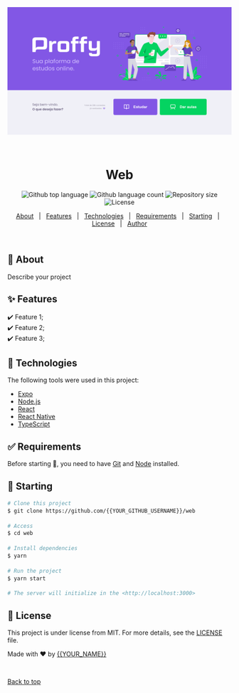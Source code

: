 ![](./images/Home.png)
<div align="center" id="top"> 

&#xa0;

  <!-- <a href="https://web.netlify.app">Demo</a> -->
</div>

<h1 align="center">Web</h1>

<p align="center">
  <img alt="Github top language" src="https://img.shields.io/github/languages/top/{{YOUR_GITHUB_USERNAME}}/web?color=56BEB8">

  <img alt="Github language count" src="https://img.shields.io/github/languages/count/{{YOUR_GITHUB_USERNAME}}/web?color=56BEB8">

  <img alt="Repository size" src="https://img.shields.io/github/repo-size/{{YOUR_GITHUB_USERNAME}}/web?color=56BEB8">

  <img alt="License" src="https://img.shields.io/github/license/{{YOUR_GITHUB_USERNAME}}/web?color=56BEB8">

  <!-- <img alt="Github issues" src="https://img.shields.io/github/issues/{{YOUR_GITHUB_USERNAME}}/web?color=56BEB8" /> -->

  <!-- <img alt="Github forks" src="https://img.shields.io/github/forks/{{YOUR_GITHUB_USERNAME}}/web?color=56BEB8" /> -->

  <!-- <img alt="Github stars" src="https://img.shields.io/github/stars/{{YOUR_GITHUB_USERNAME}}/web?color=56BEB8" /> -->
</p>

<!-- Status -->

<!-- <h4 align="center"> 
	🚧  Web 🚀 Under construction...  🚧
</h4> 

<hr> -->

<p align="center">
  <a href="#dart-about">About</a> &#xa0; | &#xa0; 
  <a href="#sparkles-features">Features</a> &#xa0; | &#xa0;
  <a href="#rocket-technologies">Technologies</a> &#xa0; | &#xa0;
  <a href="#white_check_mark-requirements">Requirements</a> &#xa0; | &#xa0;
  <a href="#checkered_flag-starting">Starting</a> &#xa0; | &#xa0;
  <a href="#memo-license">License</a> &#xa0; | &#xa0;
  <a href="https://github.com/{{YOUR_GITHUB_USERNAME}}" target="_blank">Author</a>
</p>

<br>

## :dart: About ##

Describe your project

## :sparkles: Features ##

:heavy_check_mark: Feature 1;\
:heavy_check_mark: Feature 2;\
:heavy_check_mark: Feature 3;

## :rocket: Technologies ##

The following tools were used in this project:

- [Expo](https://expo.io/)
- [Node.js](https://nodejs.org/en/)
- [React](https://pt-br.reactjs.org/)
- [React Native](https://reactnative.dev/)
- [TypeScript](https://www.typescriptlang.org/)

## :white_check_mark: Requirements ##

Before starting :checkered_flag:, you need to have [Git](https://git-scm.com) and [Node](https://nodejs.org/en/) installed.

## :checkered_flag: Starting ##

```bash
# Clone this project
$ git clone https://github.com/{{YOUR_GITHUB_USERNAME}}/web

# Access
$ cd web

# Install dependencies
$ yarn

# Run the project
$ yarn start

# The server will initialize in the <http://localhost:3000>
```

## :memo: License ##

This project is under license from MIT. For more details, see the [LICENSE](LICENSE.md) file.


Made with :heart: by <a href="https://github.com/{{YOUR_GITHUB_USERNAME}}" target="_blank">{{YOUR_NAME}}</a>

&#xa0;

<a href="#top">Back to top</a>
